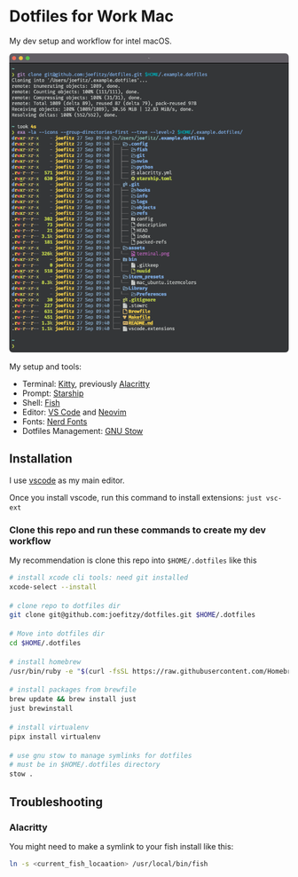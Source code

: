 # Dotfiles for Work Mac

My dev setup and workflow for intel macOS.

![Terminal Image](/assets/terminal.png "My terminal image")

My setup and tools:

- Terminal: [Kitty](https://github.com/kovidgoyal/kitty), previously [Alacritty](https://github.com/alacritty/alacritty)
- Prompt: [Starship](https://starship.rs/)
- Shell: [Fish](https://fishshell.com/)
- Editor: [VS Code](https://code.visualstudio.com/) and [Neovim](https://github.com/neovim/neovim)
- Fonts: [Nerd Fonts](https://www.nerdfonts.com/)
- Dotfiles Management: [GNU Stow](https://www.gnu.org/software/stow/)

## Installation

I use [vscode](https://code.visualstudio.com/docs/setup/mac) as my main editor.

Once you install vscode, run this command to install extensions: `just vsc-ext`

### Clone this repo and run these commands to create my dev workflow

My recommendation is clone this repo into `$HOME/.dotfiles` like this

```sh
# install xcode cli tools: need git installed
xcode-select --install

# clone repo to dotfiles dir
git clone git@github.com:joefitzy/dotfiles.git $HOME/.dotfiles

# Move into dotfiles dir
cd $HOME/.dotfiles

# install homebrew
/usr/bin/ruby -e "$(curl -fsSL https://raw.githubusercontent.com/Homebrew/install/master/install)"

# install packages from brewfile
brew update && brew install just
just brewinstall

# install virtualenv
pipx install virtualenv

# use gnu stow to manage symlinks for dotfiles
# must be in $HOME/.dotfiles directory
stow .
```

## Troubleshooting

### Alacritty

You might need to make a symlink to your fish install like this:

```sh
ln -s <current_fish_locaation> /usr/local/bin/fish
```
